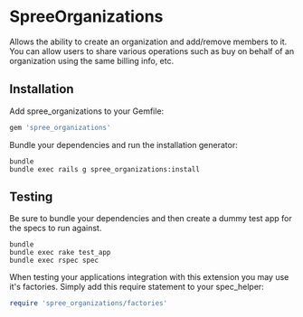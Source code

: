 SpreeOrganizations
==================

Allows the ability to create an organization and add/remove members to it.  You can allow users to share various operations such as buy on behalf of an organization using the same billing info, etc.

Installation
------------

Add spree_organizations to your Gemfile:

```ruby
gem 'spree_organizations'
```

Bundle your dependencies and run the installation generator:

```shell
bundle
bundle exec rails g spree_organizations:install
```

Testing
-------

Be sure to bundle your dependencies and then create a dummy test app for the specs to run against.

```shell
bundle
bundle exec rake test_app
bundle exec rspec spec
```

When testing your applications integration with this extension you may use it's factories.
Simply add this require statement to your spec_helper:

```ruby
require 'spree_organizations/factories'
```
